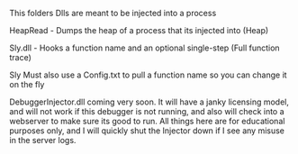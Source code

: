 This folders Dlls are meant to be injected into a process

HeapRead - Dumps the heap of a process that its injected into (Heap)

Sly.dll - Hooks a function name and an optional single-step (Full function trace)

Sly Must also use a Config.txt to pull a function name so you can change it on the fly

DebuggerInjector.dll coming very soon. It will have a janky licensing model, and will not work
if this debugger is not running, and also will check into a webserver to make sure its 
good to run. All things here are for educational purposes only, and I will quickly shut the 
Injector down if I see any misuse in the server logs.
